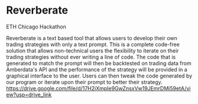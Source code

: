 # Reverberate
ETH Chicago Hackathon

Reverberate is a text based tool that allows users to develop their own trading strategies with only a text prompt. This is a complete code-free solution that allows non-technical users the flexibility to iterate on their trading strategies without ever writing a line of code. The code that is generated to match the prompt will then be backtested on trading data from Amberdata's API and the performance of the strategy will be provided in a graphical interface to the user. Users can then tweak the code generated by our program or iterate upon their prompt to better their strategy.
https://drive.google.com/file/d/17H2jXmpIe9GwZnsxVw19JEmrDMi59etA/view?usp=drive_link
